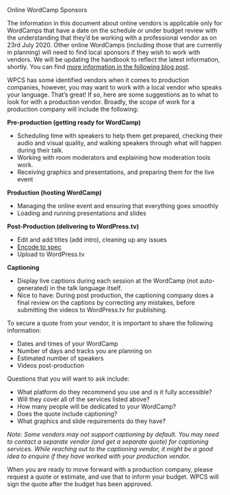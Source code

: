 Online WordCamp Sponsors

<!-- wp:wporg/callout -->
<div class="callout callout-info"><!-- wp:paragraph -->
<p>The information in this document about online vendors is applicable only for WordCamps that have a date on the schedule or under budget review with the understanding that they’d be working with a professional vendor as on 23rd July 2020. Other online WordCamps (including those that are currently in planning) will need to find local sponsors if they wish to work with vendors. We will be updating the handbook to reflect the latest information, shortly. You can find <a href="https://make.wordpress.org/community/2020/07/23/moving-forward-with-online-events/">more information in the following blog post</a>.</p>
<!-- /wp:paragraph --></div>
<!-- /wp:wporg/callout -->

<!-- wp:paragraph -->
<p>WPCS has some identified vendors when it comes to production companies, however, you may want to work with a local vendor who speaks your language. That’s great! If so, here are some suggestions as to what to look for with a production vendor. Broadly, the scope of work for a production company will include the following:&nbsp;</p>
<!-- /wp:paragraph -->

<!-- wp:paragraph -->
<p><strong>Pre-production (getting ready for WordCamp)</strong></p>
<!-- /wp:paragraph -->

<!-- wp:list -->
<ul><li>Scheduling time with speakers to help them get prepared, checking their audio and visual quality, and walking speakers through what will happen during their talk.&nbsp;</li><li>Working with room moderators and explaining how moderation tools work.</li><li>Receiving graphics and presentations, and preparing them for the live event</li></ul>
<!-- /wp:list -->

<!-- wp:paragraph -->
<p><strong>Production (hosting WordCamp)</strong></p>
<!-- /wp:paragraph -->

<!-- wp:list -->
<ul><li>Managing the online event and ensuring that everything goes smoothly</li><li>Loading and running presentations and slides</li></ul>
<!-- /wp:list -->

<!-- wp:paragraph -->
<p><strong>Post-Production (delivering to WordPress.tv)</strong></p>
<!-- /wp:paragraph -->

<!-- wp:list -->
<ul><li>Edit and add titles (add intro), cleaning up any issues</li><li><a rel="noreferrer noopener" href="https://make.wordpress.org/tv/handbook/about/video-submission-guidelines/" target="_blank">Encode to spec</a></li><li>Upload to WordPress.tv</li></ul>
<!-- /wp:list -->

<!-- wp:paragraph -->
<p><strong>Captioning</strong></p>
<!-- /wp:paragraph -->

<!-- wp:list -->
<ul><li>Display live captions during each session at the WordCamp (not auto-generated) in the talk language itself.</li><li>Nice to have: During post production, the captioning company does a final review on the captions by correcting any mistakes, before submitting the videos to WordPress.tv for publishing. </li></ul>
<!-- /wp:list -->

<!-- wp:paragraph -->
<p>To secure a quote from your vendor, it is important to share the following information:&nbsp;</p>
<!-- /wp:paragraph -->

<!-- wp:list -->
<ul><li>Dates and times of your WordCamp</li><li>Number of days and tracks you are planning on</li><li>Estimated number of speakers</li><li>Videos post-production</li></ul>
<!-- /wp:list -->

<!-- wp:paragraph -->
<p>Questions that you will want to ask include:</p>
<!-- /wp:paragraph -->

<!-- wp:list -->
<ul><li>What platform do they recommend you use and is it fully accessible?&nbsp;</li><li>Will they cover all of the services listed above?&nbsp;</li><li>How many people will be dedicated to your WordCamp?</li><li>Does the quote include captioning?&nbsp;</li><li>What graphics and slide requirements do they have?&nbsp;</li></ul>
<!-- /wp:list -->

<!-- wp:paragraph -->
<p><em>Note: Some vendors may not support captioning by default. You may need to contact a separate vendor (and get a separate quote) for captioning services. While reaching out to the captioning vendor, it might</em> <em>be a good idea to enquire if they have worked with your production vendor. </em></p>
<!-- /wp:paragraph -->

<!-- wp:paragraph -->
<p>When you are ready to move forward with a production company, please request a quote or estimate, and use that to inform your budget. WPCS will sign the quote after the budget has been approved.&nbsp;</p>
<!-- /wp:paragraph -->